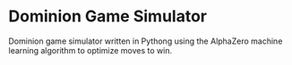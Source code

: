 # Dominion Game Simulator
Dominion game simulator written in Pythong using the AlphaZero machine learning algorithm to optimize moves to win. 
